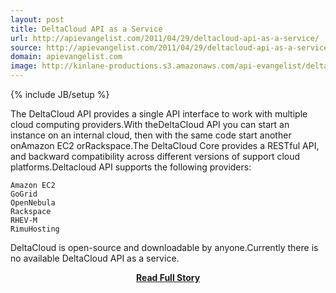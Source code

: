 ```yaml
---
layout: post
title: DeltaCloud API as a Service
url: http://apievangelist.com/2011/04/29/deltacloud-api-as-a-service/
source: http://apievangelist.com/2011/04/29/deltacloud-api-as-a-service/
domain: apievangelist.com
image: http://kinlane-productions.s3.amazonaws.com/api-evangelist/delta-cloud-api.png
---
```

{% include JB/setup %}<p>The DeltaCloud API provides a single API interface to work with multiple cloud computing providers.With theDeltaCloud API you can start an instance on an internal cloud, then with the same code start another onAmazon EC2 orRackspace.The DeltaCloud Core provides a RESTful API, and backward compatibility across different versions of support cloud platforms.Deltacloud API supports the following providers:

	Amazon EC2
	GoGrid
	OpenNebula
	Rackspace
	RHEV-M
	RimuHosting

DeltaCloud is open-source and downloadable by anyone.Currently there is no available DeltaCloud API as a service.</p>
<center><p><a href="http://apievangelist.com/2011/04/29/deltacloud-api-as-a-service/" style='padding:25px; font-sze:18px; font-weight: bold;'>Read Full Story</a></p></center>
